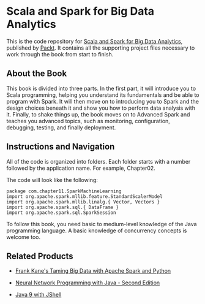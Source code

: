 # Scala and Spark for Big Data Analytics
This is the code repository for [Scala and Spark for Big Data Analytics](https://www.packtpub.com/big-data-and-business-intelligence/scala-and-spark-big-data-analytics?utm_source=GitHub), published by [Packt](https://www.packtpub.com/?utm_source=github). It contains all the supporting project files necessary to work through the book from start to finish.
## About the Book
This book is divided into three parts. In the first part, it will introduce you to Scala programming, helping you understand its fundamentals and be able to program with Spark. It will then move on to introducing you to Spark and the design choices beneath it and show you how to perform data analysis with it. Finally, to shake things up, the book moves on to Advanced Spark and teaches you advanced topics, such as monitoring, configuration, debugging, testing, and finally deployment.

## Instructions and Navigation
All of the code is organized into folders. Each folder starts with a number followed by the application name. For example, Chapter02.



The code will look like the following:
```
package com.chapter11.SparkMachineLearning
import org.apache.spark.mllib.feature.StandardScalerModel
import org.apache.spark.mllib.linalg.{ Vector, Vectors }
import org.apache.spark.sql.{ DataFrame }
import org.apache.spark.sql.SparkSession
```

To follow this book, you need basic to medium-level knowledge of the Java programming language. A basic knowledge of concurrency concepts is welcome too.

## Related Products
* [Frank Kane's Taming Big Data with Apache Spark and Python](https://www.packtpub.com/big-data-and-business-intelligence/frank-kanes-taming-big-data-apache-spark-and-python?utm_source=GitHub)

* [Neural Network Programming with Java - Second Edition](https://www.packtpub.com/big-data-and-business-intelligence/neural-network-programming-java-second-edition?utm_source=GitHub)

* [Java 9 with JShell](https://www.packtpub.com/application-development/java-9-jshell?utm_source=GitHub)


